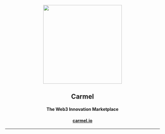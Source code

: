 <p align="center"> <img src="https://raw.githubusercontent.com/fluidtrends/carmel/master/logo.sgg" width="256px">
<h2 align="center"> Carmel </h2>
<h4 align="center"> 
The Web3 Innovation Marketplace 
</h4>
<h4 align="center"> <a align="center" href="https://carmel.io">carmel.io</a> </h4>
</p>

<hr/>


